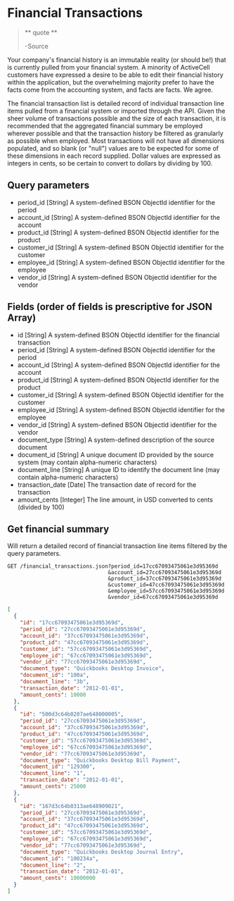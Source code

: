 Financial Transactions
======================

> ** quote **
>
> -Source

Your company's financial history is an immutable reality (or should be!) that is currently pulled from your financial system. A minority of ActiveCell customers have expressed a desire to be able to edit their financial history within the application, but the overwhelming majority prefer to have the facts come from the accounting system, and facts are facts. We agree.

The financial transaction list is detailed record of individual transaction line items pulled from a financial system or imported through the API. Given the sheer volume of transactions possible and the size of each transaction, it is recommended that the aggregated financial summary be employed wherever possible and that the transaction history be filtered as granularly as possible when employed. Most transactions will not have all dimensions populated, and so blank (or "null") values are to be expected for some of these dimensions in each record supplied. Dollar values are expressed as integers in cents, so be certain to convert to dollars by dividing by 100.


Query parameters
----------------
* period_id [String] A system-defined BSON ObjectId identifier for the period
* account_id [String] A system-defined BSON ObjectId identifier for the account
* product_id [String] A system-defined BSON ObjectId identifier for the product
* customer_id [String] A system-defined BSON ObjectId identifier for the customer
* employee_id [String] A system-defined BSON ObjectId identifier for the employee
* vendor_id [String] A system-defined BSON ObjectId identifier for the vendor


Fields (order of fields is prescriptive for JSON Array)
-------------------------------------------------------

* id [String] A system-defined BSON ObjectId identifier for the financial transaction
* period_id [String] A system-defined BSON ObjectId identifier for the period
* account_id [String] A system-defined BSON ObjectId identifier for the account
* product_id [String] A system-defined BSON ObjectId identifier for the product
* customer_id [String] A system-defined BSON ObjectId identifier for the customer
* employee_id [String] A system-defined BSON ObjectId identifier for the employee
* vendor_id [String] A system-defined BSON ObjectId identifier for the vendor
* document_type [String] A system-defined description of the source document
* document_id [String] A unique document ID provided by the source system (may contain alpha-numeric characters)
* document_line [String] A unique ID to identify the document line (may contain alpha-numeric characters)
* transaction_date [Date] The transaction date of record for the transaction
* amount_cents [Integer] The line amount, in USD converted to cents (divided by 100)


Get financial summary
---------------------

Will return a detailed record of financial transaction line items filtered by the query parameters.

```
GET /financial_transactions.json?period_id=17cc67093475061e3d95369d
                                &account_id=27cc67093475061e3d95369d
                                &product_id=37cc67093475061e3d95369d
                                &customer_id=47cc67093475061e3d95369d
                                &employee_id=57cc67093475061e3d95369d
                                &vendor_id=67cc67093475061e3d95369d
``` 

```json
[
  {
    "id": "17cc67093475061e3d95369d",
    "period_id": "27cc67093475061e3d95369d",
    "account_id": "37cc67093475061e3d95369d",
    "product_id": "47cc67093475061e3d95369d",
    "customer_id": "57cc67093475061e3d95369d",
    "employee_id": "67cc67093475061e3d95369d",
    "vendor_id": "77cc67093475061e3d95369d",
    "document_type": "Quickbooks Desktop Invoice",
    "document_id": "100a",
    "document_line": "3b",
    "transaction_date": "2012-01-01",
    "amount_cents": 10000
  },
  {
    "id": "500d3c64b0207ae648000005",
    "period_id": "27cc67093475061e3d95369d",
    "account_id": "37cc67093475061e3d95369d",
    "product_id": "47cc67093475061e3d95369d",
    "customer_id": "57cc67093475061e3d95369d",
    "employee_id": "67cc67093475061e3d95369d",
    "vendor_id": "77cc67093475061e3d95369d",
    "document_type": "Quickbooks Desktop Bill Payment",
    "document_id": "129300",
    "document_line": "1",
    "transaction_date": "2012-01-01",
    "amount_cents": 25000
  },
  {
    "id": "167d3c64b0313ae648909021",
    "period_id": "27cc67093475061e3d95369d",
    "account_id": "37cc67093475061e3d95369d",
    "product_id": "47cc67093475061e3d95369d",
    "customer_id": "57cc67093475061e3d95369d",
    "employee_id": "67cc67093475061e3d95369d",
    "vendor_id": "77cc67093475061e3d95369d",
    "document_type": "Quickbooks Desktop Journal Entry",
    "document_id": "100234a",
    "document_line": "2",
    "transaction_date": "2012-01-01",
    "amount_cents": 10000000
  }
]
```
